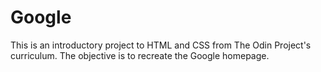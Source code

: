 # Google
This is an introductory project to HTML and CSS from The Odin Project's curriculum. The objective is to recreate the Google homepage.

